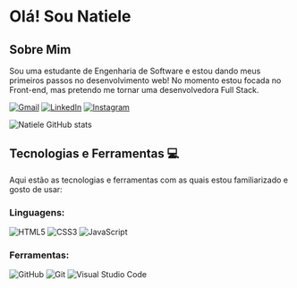 # Olá! Sou Natiele
## Sobre Mim

Sou uma estudante de Engenharia de Software e estou dando meus primeiros passos no desenvolvimento web! No momento estou focada no Front-end, mas pretendo me tornar uma desenvolvedora Full Stack.



[![Gmail](https://img.shields.io/badge/Gmail-D14836?style=for-the-badge&logo=gmail&logoColor=white)](silvanatiele913@gmail.com)
[![LinkedIn](https://img.shields.io/badge/linkedin-%230077B5.svg?style=for-the-badge&logo=linkedin&logoColor=white)](https://www.linkedin.com/in/natiele-oliveira-16494a31a/)
[![Instagram](https://img.shields.io/badge/Instagram-%23E4405F.svg?style=for-the-badge&logo=Instagram&logoColor=white)](https://www.instagram.com/natiele.0liveira/)

![Natiele GitHub stats](https://github-readme-stats.vercel.app/api?username=natiele-oli&show_icons=true&theme=radical)

## Tecnologias e Ferramentas 💻

Aqui estão as tecnologias e ferramentas com as quais estou familiarizado e gosto de usar:

### Linguagens:

![HTML5](https://img.shields.io/badge/html5-%23E34F26.svg?style=for-the-badge&logo=html5&logoColor=white)
![CSS3](https://img.shields.io/badge/css3-%231572B6.svg?style=for-the-badge&logo=css3&logoColor=white)
![JavaScript](https://img.shields.io/badge/javascript-%23323330.svg?style=for-the-badge&logo=javascript&logoColor=%23F7DF1E)

### Ferramentas:
![GitHub](https://img.shields.io/badge/github-%23121011.svg?style=for-the-badge&logo=github&logoColor=white)
![Git](https://img.shields.io/badge/git-%23F05033.svg?style=for-the-badge&logo=git&logoColor=white)
![Visual Studio Code](https://img.shields.io/badge/Visual%20Studio%20Code-0078d7.svg?style=for-the-badge&logo=visual-studio-code&logoColor=white)
